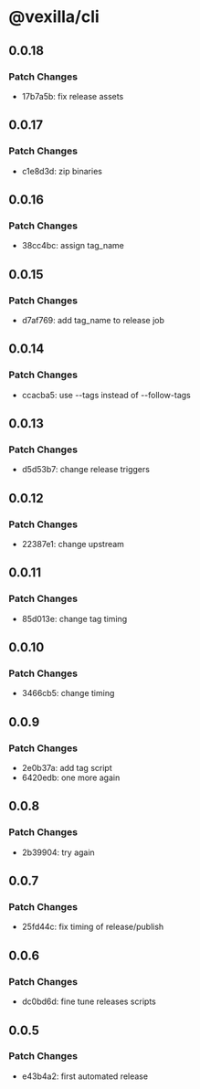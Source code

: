 # @vexilla/cli

## 0.0.18

### Patch Changes

- 17b7a5b: fix release assets

## 0.0.17

### Patch Changes

- c1e8d3d: zip binaries

## 0.0.16

### Patch Changes

- 38cc4bc: assign tag_name

## 0.0.15

### Patch Changes

- d7af769: add tag_name to release job

## 0.0.14

### Patch Changes

- ccacba5: use --tags instead of --follow-tags

## 0.0.13

### Patch Changes

- d5d53b7: change release triggers

## 0.0.12

### Patch Changes

- 22387e1: change upstream

## 0.0.11

### Patch Changes

- 85d013e: change tag timing

## 0.0.10

### Patch Changes

- 3466cb5: change timing

## 0.0.9

### Patch Changes

- 2e0b37a: add tag script
- 6420edb: one more again

## 0.0.8

### Patch Changes

- 2b39904: try again

## 0.0.7

### Patch Changes

- 25fd44c: fix timing of release/publish

## 0.0.6

### Patch Changes

- dc0bd6d: fine tune releases scripts

## 0.0.5

### Patch Changes

- e43b4a2: first automated release
